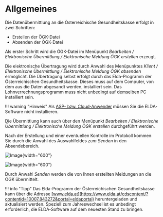 # Allgemeines

Die Datenübermittlung an die Österreichische Gesundheitskasse erfolgt in zwei Schritten:

- Erstellen der ÖGK-Datei
- Absenden der ÖGK-Datei

Als erster Schritt wird die ÖGK-Datei im Menüpunkt *Bearbeiten / Elektronische Übermittlung / Elektronische Meldung ÖGK erstellen* erzeugt.

Die elektronische Übertragung wird durch Anwahl des Menüpunktes *Klient / Elektronische Übermittlung / Elektronische Meldung ÖGK absenden* ermöglicht. Die Übertragung selbst erfolgt durch das Elda-Programm der Österreichischen Gesundheitskasse. Dieses muss auf dem Computer, von dem aus die Daten abgesandt werden, installiert sein. Das Lohnverrechnungsprogramm muss nicht unbedingt auf demselben PC installiert sein.

!!! warning "Hinweis"
    Als [ASP- bzw. Cloud-Anwender](../Elektronische%20Meldungen%20ÖGK/Allgemeine%20Einstellungen%20für%20ASP%20bzw.%20Cloud%20Anwender.md) müssen Sie die ELDA-Software nicht installieren.

Die Übermittlung kann auch über den Menüpunkt *Bearbeiten / Elektronische Übermittlung / Elektronische Meldung ÖGK erstellen* durchgeführt werden.

Nach der Erstellung und einer eventuellen Kontrolle im Protokoll kommen Sie durch die Anwahl des Auswahlfeldes *zum Senden* in den Absendebereich.

![Image](<img/image176.png>){width="600"}

![Image](<img/image177.png>){width="600"}

Durch Anwahl *Senden* werden die von Ihnen erstellten Meldungen an die ÖGK übermittelt.

!!! info "Tipp"
    Das Elda-Programm der Österreichischen Gesundheitskasse kann über die Adresse [www.elda.at](https://www.elda.at/cdscontent/?contentid=10007.843272&portal=eldaportal) heruntergeladen und aktualisiert werden. Speziell zum Jahreswechsel ist es unbedingt erforderlich, die ELDA-Software auf dem neuesten Stand zu bringen.